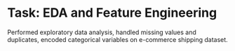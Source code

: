 # Task: EDA and Feature Engineering 

Performed exploratory data analysis, handled missing values and duplicates, encoded categorical variables on e-commerce shipping dataset.

